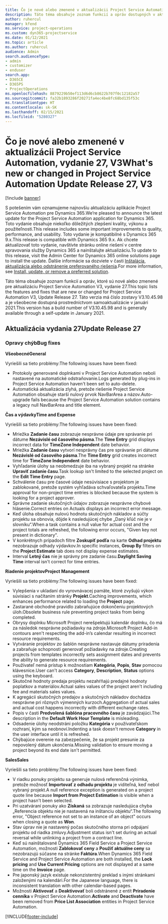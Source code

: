 ```yaml
---
title: Čo je nové alebo zmenené v aktualizácii Project Service Automation, vydanie 27, V3
description: Táto téma obsahuje zoznam funkcií a opráv dostupných v aktualizácii Project Service Automation, vydanie 27, V3
author: ruhercul
manager: kfend
ms.service: project-operations
ms.custom: dyn365-projectservice
ms.date: 01/12/2021
ms.topic: article
ms.author: ruhercul
audience: Admin
search.audienceType:
- admin
- customizer
- enduser
search.app:
- D365CE
- D365PS
- ProjectOperations
ms.openlocfilehash: 8879229b50ef113d6d6cb8622b707f0c12182a57
ms.sourcegitcommit: fa32b1893286f20271fa4ec4be8fc68bd135f53c
ms.translationtype: HT
ms.contentlocale: sk-SK
ms.lasthandoff: 02/15/2021
ms.locfileid: "5280327"
---
```

# <a name="whats-new-or-changed-in-project-service-automation-update-release-27-v3"></a><span data-ttu-id="4ad0e-103">Čo je nové alebo zmenené v aktualizácii Project Service Automation, vydanie 27, V3</span><span class="sxs-lookup"><span data-stu-id="4ad0e-103">What's new or changed in Project Service Automation Update Release 27, V3</span></span>

[!include [banner](../includes/psa-now-project-operations.md)]

<span data-ttu-id="4ad0e-104">S potešením vám oznamujeme najnovšiu aktualizáciu aplikácie Project Service Automation pre Dynamics 365.</span><span class="sxs-lookup"><span data-stu-id="4ad0e-104">We’re pleased to announce the latest update for the Project Service Automation application for Dynamics 365.</span></span> <span data-ttu-id="4ad0e-105">Toto vydanie obsahuje niekoľko dôležitých zlepšení kvality, výkonu a použiteľnosti.</span><span class="sxs-lookup"><span data-stu-id="4ad0e-105">This release includes some important improvements to quality, performance, and usability.</span></span> <span data-ttu-id="4ad0e-106">Toto vydanie je kompatibilné s Dynamics 365 9.x.</span><span class="sxs-lookup"><span data-stu-id="4ad0e-106">This release is compatible with Dynamics 365 9.x.</span></span> <span data-ttu-id="4ad0e-107">Ak chcete aktualizovať toto vydanie, navštívte stránku online riešení v centre spravovania služby Dynamics 365 a nainštalujte aktualizáciu.</span><span class="sxs-lookup"><span data-stu-id="4ad0e-107">To update to this release, visit the Admin Center for Dynamics 365 online solutions page to install the update.</span></span> <span data-ttu-id="4ad0e-108">Ďalšie informácie sa dozviete v časti [Inštalácia, aktualizácia alebo odstránenie preferovaného riešenia](https://docs.microsoft.com/power-platform/admin/install-remove-preferred-solution).</span><span class="sxs-lookup"><span data-stu-id="4ad0e-108">For more information, see [Install, update, or remove a preferred solution](https://docs.microsoft.com/power-platform/admin/install-remove-preferred-solution).</span></span>

<span data-ttu-id="4ad0e-109">Táto téma obsahuje zoznam funkcií a opráv, ktoré sú nové alebo zmenené pre aktualizáciu Project Service Automation V3, vydanie 27.</span><span class="sxs-lookup"><span data-stu-id="4ad0e-109">This topic lists the features and fixes that are new or changed for Project Service Automation V3, Update Release 27.</span></span> <span data-ttu-id="4ad0e-110">Táto verzia má číslo zostavy V3.10.45.98 a je všeobecne dostupná prostredníctvom samoaktualizácie v januári 2021.</span><span class="sxs-lookup"><span data-stu-id="4ad0e-110">This version has a build number of V3.10.45.98 and is generally available through a self-update in January 2021.</span></span>

## <a name="update-release-27"></a><span data-ttu-id="4ad0e-111">Aktualizácia vydania 27</span><span class="sxs-lookup"><span data-stu-id="4ad0e-111">Update Release 27</span></span>

### <a name="bug-fixes"></a><span data-ttu-id="4ad0e-112">Opravy chýb</span><span class="sxs-lookup"><span data-stu-id="4ad0e-112">Bug fixes</span></span>

<span data-ttu-id="4ad0e-113">**Všeobecné**</span><span class="sxs-lookup"><span data-stu-id="4ad0e-113">**General**</span></span>

<span data-ttu-id="4ad0e-114">Vyriešili sa tieto problémy:</span><span class="sxs-lookup"><span data-stu-id="4ad0e-114">The following issues have been fixed:</span></span>

- <span data-ttu-id="4ad0e-115">Protokoly generované doplnkami v Project Service Automation neboli nastavené na automatické odstraňovanie.</span><span class="sxs-lookup"><span data-stu-id="4ad0e-115">Logs generated by plug-ins in Project Service Automation haven't been set to auto-delete.</span></span>
- <span data-ttu-id="4ad0e-116">Automatická aktualizácia zlyhá, pretože riešenie Project Service Automation obsahuje starší nulový prvok NavBarArea a názov.</span><span class="sxs-lookup"><span data-stu-id="4ad0e-116">Auto-upgrade fails because the Project Service Automation solution contains a legacy null NavBarArea and title element.</span></span>

<span data-ttu-id="4ad0e-117">**Čas a výdavky**</span><span class="sxs-lookup"><span data-stu-id="4ad0e-117">**Time and Expense**</span></span>

<span data-ttu-id="4ad0e-118">Vyriešili sa tieto problémy:</span><span class="sxs-lookup"><span data-stu-id="4ad0e-118">The following issues have been fixed:</span></span>

- <span data-ttu-id="4ad0e-119">Mriežka **Zadanie času** zobrazuje nesprávne údaje pre správanie pri dátume **Nezávislé od časového pásma**.</span><span class="sxs-lookup"><span data-stu-id="4ad0e-119">The **Time Entry** grid displays incorrect data for **TimeZone Independent** date behavior.</span></span>
- <span data-ttu-id="4ad0e-120">Mriežka **Zadanie času** vytvorí nesprávny čas pre správanie pri dátume **Nezávislé od časového pásma**.</span><span class="sxs-lookup"><span data-stu-id="4ad0e-120">The **Time Entry** grid creates incorrect time for **TimeZone Independent** date behavior.</span></span>
- <span data-ttu-id="4ad0e-121">Vyhľadanie úlohy sa neobmedzuje iba na vybraný projekt na stránke **Upraviť zadanie času**.</span><span class="sxs-lookup"><span data-stu-id="4ad0e-121">Task lookup isn't limited to the selected project on the **Edit Time Entry** page.</span></span>
- <span data-ttu-id="4ad0e-122">Schválenie času pre časové údaje nesúvisiace s projektom je zablokované, pretože systém vyhľadáva schvaľovateľa projektu.</span><span class="sxs-lookup"><span data-stu-id="4ad0e-122">Time approval for non-project time entries is blocked because the system is looking for a project approver.</span></span>
- <span data-ttu-id="4ad0e-123">Správne zadanie skutočných údajov zobrazuje nesprávne chybové hlásenie.</span><span class="sxs-lookup"><span data-stu-id="4ad0e-123">Correct entries on Actuals displays an incorrect error message.</span></span>
- <span data-ttu-id="4ad0e-124">Keď úloha obsahuje nulovú hodnotu skutočných nákladov a súčty projektu sa obnovia, dôjde k nasledujúcej chybe „Daný kľúč nie je v slovníku“.</span><span class="sxs-lookup"><span data-stu-id="4ad0e-124">When a task contains a null value for actual cost and the project totals are refreshed, the following error occurs, "Given key not present in dictionary".</span></span>
- <span data-ttu-id="4ad0e-125">V konkrétnych prípadoch filtre **Zoskupiť podľa** na karte **Odhad projektu** nezobrazuje odhady výdavkov.</span><span class="sxs-lookup"><span data-stu-id="4ad0e-125">In specific instances, **Group By** filters on the **Project Estimate** tab does not display expense estimates.</span></span>
- <span data-ttu-id="4ad0e-126">Interval **Letný čas** nie je správny pre zadanie času.</span><span class="sxs-lookup"><span data-stu-id="4ad0e-126">**Daylight Saving Time** interval isn't correct for time entries.</span></span>

<span data-ttu-id="4ad0e-127">**Riadenie projektov**</span><span class="sxs-lookup"><span data-stu-id="4ad0e-127">**Project Management**</span></span>

<span data-ttu-id="4ad0e-128">Vyriešili sa tieto problémy:</span><span class="sxs-lookup"><span data-stu-id="4ad0e-128">The following issues have been fixed:</span></span>

- <span data-ttu-id="4ad0e-129">Vylepšenia v ukladaní do vyrovnávacej pamäte, ktoré zvyšujú výkon súvisiaci s načítaním stránky **Projekt**.</span><span class="sxs-lookup"><span data-stu-id="4ad0e-129">Caching improvements, which enhances performance related to loading the **Project** page.</span></span>
- <span data-ttu-id="4ad0e-130">Zastarané obchodné pravidlo zabraňujúce dokončeniu projektových úloh.</span><span class="sxs-lookup"><span data-stu-id="4ad0e-130">Obsolete business rule preventing project tasks from being completed.</span></span>
- <span data-ttu-id="4ad0e-131">Obrysy doplnku Microsoft Project nerešpektujú kalendár doplnku, čo má za následok nesprávne požiadavky na zdroje.</span><span class="sxs-lookup"><span data-stu-id="4ad0e-131">Microsoft Project Add-in contours aren't respecting the add-in’s calendar resulting in incorrect resource requirements.</span></span>
- <span data-ttu-id="4ad0e-132">Vytváranie projektov zo šablón nesprávne nastavuje dátumy priradenia a zabraňuje schopnosti generovať požiadavky na zdroje.</span><span class="sxs-lookup"><span data-stu-id="4ad0e-132">Creating projects from templates incorrectly sets assignment dates and prevents the ability to generate resource requirements.</span></span>
- <span data-ttu-id="4ad0e-133">Používateľ nemá prístup k možnostiam **Kategória**, **Popis**, **Stav** pomocou klávesnice.</span><span class="sxs-lookup"><span data-stu-id="4ad0e-133">User can't access **Category**, **Description**, **Status** options using the keyboard.</span></span>
- <span data-ttu-id="4ad0e-134">Skutočné hodnoty predaja projektu nezahŕňajú predajné hodnoty poplatkov a materiálov.</span><span class="sxs-lookup"><span data-stu-id="4ad0e-134">Actual sales values of the project aren't including fee and materials sales values.</span></span>
- <span data-ttu-id="4ad0e-135">K agregácii skutočných predajov a skutočných nákladov dochádza nesprávne pri rôznych výmenných kurzoch.</span><span class="sxs-lookup"><span data-stu-id="4ad0e-135">Aggregation of actual sales and actual cost happens incorrectly with different exchange rates.</span></span>
- <span data-ttu-id="4ad0e-136">Popis v časti **Predvolená šablóna pracovného času** je zavádzajúci.</span><span class="sxs-lookup"><span data-stu-id="4ad0e-136">The description in the **Default Work Hour Template** is misleading.</span></span>
- <span data-ttu-id="4ad0e-137">Odsadenie úlohy neodstráni položku **Kategória** v používateľskom rozhraní, kým sa neobnoví.</span><span class="sxs-lookup"><span data-stu-id="4ad0e-137">Indenting a task doesn't remove **Category** in the user interface until it is refreshed.</span></span>
- <span data-ttu-id="4ad0e-138">Chýbajúce overenie na zabezpečenie, že sa projekt presunie za nepovolený dátum ukončenia.</span><span class="sxs-lookup"><span data-stu-id="4ad0e-138">Missing validation to ensure moving a project beyond its end date isn't permitted.</span></span>

<span data-ttu-id="4ad0e-139">**Sales**</span><span class="sxs-lookup"><span data-stu-id="4ad0e-139">**Sales**</span></span>

<span data-ttu-id="4ad0e-140">Vyriešili sa tieto problémy:</span><span class="sxs-lookup"><span data-stu-id="4ad0e-140">The following issues have been fixed:</span></span>

- <span data-ttu-id="4ad0e-141">V riadku ponuky projektu sa generuje nulová referenčná výnimka, pretože možnosť **Importovať z odhadu projektu** je viditeľná, keď nebol vybraný projekt.</span><span class="sxs-lookup"><span data-stu-id="4ad0e-141">A null reference exception is generated on a project quote line because **Import from Project Estimation** is visible when a project hasn't been selected.</span></span>
- <span data-ttu-id="4ad0e-142">Pri uzatváraní ponuky ako **Získaná** sa zobrazuje nasledujúca chyba „Referencia objektu nie je nastavená na inštanciu objektu“.</span><span class="sxs-lookup"><span data-stu-id="4ad0e-142">The following error, "Object reference not set to an instance of an object" occurs when closing a quote as **Won**.</span></span>
- <span data-ttu-id="4ad0e-143">Stav úprav nie je nastavený počas skutočného storna pri odpájaní projektu od riadka zmluvy.</span><span class="sxs-lookup"><span data-stu-id="4ad0e-143">Adjustment status isn't set during an actual reversal while unlinking a project from a contract line.</span></span>
- <span data-ttu-id="4ad0e-144">Keď sú nainštalované Dynamics 365 Field Service a Project Service Automation, možnosti **Zablokovať ceny** a **Použiť aktuálne ceny** sa nezobrazujú súčasne na stránke **Faktúra**.</span><span class="sxs-lookup"><span data-stu-id="4ad0e-144">When Dynamics 365 Field Service and Project Service Automation are both installed, the **Lock pricing** and **Use Current Pricing** options are not displayed at a same time on the **Invoice** page.</span></span>
- <span data-ttu-id="4ad0e-145">Pre japonský jazyk existuje nekonzistentný preklad s inými stránkami založenými na kalendári.</span><span class="sxs-lookup"><span data-stu-id="4ad0e-145">For the Japanese language, there is inconsistent translation with other calendar-based pages.</span></span>
- <span data-ttu-id="4ad0e-146">Možnosti **Aktivovať** a **Deaktivovať** boli odstránené z entít **Priradenie cenníka** v Project Service Automation.</span><span class="sxs-lookup"><span data-stu-id="4ad0e-146">**Activate** and **Deactivate** have been removed from **Price List Association** entities in Project Service Automation.</span></span>


[!INCLUDE[footer-include](../includes/footer-banner.md)]